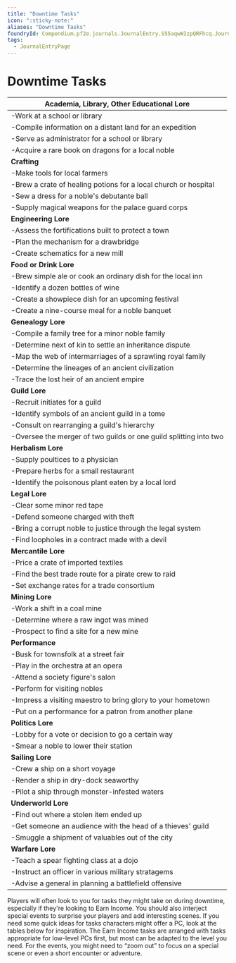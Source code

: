 ```yaml
---
title: "Downtime Tasks"
icon: ":sticky-note:"
aliases: "Downtime Tasks"
foundryId: Compendium.pf2e.journals.JournalEntry.S55aqwWIzpQRFhcq.JournalEntryPage.SpWLU1ixQRT6rkUP
tags:
  - JournalEntryPage
---
```


# Downtime Tasks
| **Academia, Library, Other Educational Lore** |
| --- |
| \-Work at a school or library |
| \-Compile information on a distant land for an expedition |
| \-Serve as administrator for a school or library |
| \-Acquire a rare book on dragons for a local noble |
| **Crafting** |
| \-Make tools for local farmers |
| \-Brew a crate of healing potions for a local church or hospital |
| \-Sew a dress for a noble's debutante ball |
| \-Supply magical weapons for the palace guard corps |
| **Engineering Lore** |
| \-Assess the fortifications built to protect a town |
| \-Plan the mechanism for a drawbridge |
| \-Create schematics for a new mill |
| **Food or Drink Lore** |
| \-Brew simple ale or cook an ordinary dish for the local inn |
| \-Identify a dozen bottles of wine |
| \-Create a showpiece dish for an upcoming festival |
| \-Create a nine-course meal for a noble banquet |
| **Genealogy Lore** |
| \-Compile a family tree for a minor noble family |
| \-Determine next of kin to settle an inheritance dispute |
| \-Map the web of intermarriages of a sprawling royal family |
| \-Determine the lineages of an ancient civilization |
| \-Trace the lost heir of an ancient empire |
| **Guild Lore** |
| \-Recruit initiates for a guild |
| \-Identify symbols of an ancient guild in a tome |
| \-Consult on rearranging a guild's hierarchy |
| \-Oversee the merger of two guilds or one guild splitting into two |
| **Herbalism Lore** |
| \-Supply poultices to a physician |
| \-Prepare herbs for a small restaurant |
| \-Identify the poisonous plant eaten by a local lord |
| **Legal Lore** |
| \-Clear some minor red tape |
| \-Defend someone charged with theft |
| \-Bring a corrupt noble to justice through the legal system |
| \-Find loopholes in a contract made with a devil |
| **Mercantile Lore** |
| \-Price a crate of imported textiles |
| \-Find the best trade route for a pirate crew to raid |
| \-Set exchange rates for a trade consortium |
| **Mining Lore** |
| \-Work a shift in a coal mine |
| \-Determine where a raw ingot was mined |
| \-Prospect to find a site for a new mine |
| **Performance** |
| \-Busk for townsfolk at a street fair |
| \-Play in the orchestra at an opera |
| \-Attend a society figure's salon |
| \-Perform for visiting nobles |
| \-Impress a visiting maestro to bring glory to your hometown |
| \-Put on a performance for a patron from another plane |
| **Politics Lore** |
| \-Lobby for a vote or decision to go a certain way |
| \-Smear a noble to lower their station |
| **Sailing Lore** |
| \-Crew a ship on a short voyage |
| \-Render a ship in dry-dock seaworthy |
| \-Pilot a ship through monster-infested waters |
| **Underworld Lore** |
| \-Find out where a stolen item ended up |
| \-Get someone an audience with the head of a thieves' guild |
| \-Smuggle a shipment of valuables out of the city |
| **Warfare Lore** |
| \-Teach a spear fighting class at a dojo |
| \-Instruct an officer in various military stratagems |
| \-Advise a general in planning a battlefield offensive |

Players will often look to you for tasks they might take on during downtime, especially if they're looking to Earn Income. You should also interject special events to surprise your players and add interesting scenes. If you need some quick ideas for tasks characters might offer a PC, look at the tables below for inspiration. The Earn Income tasks are arranged with tasks appropriate for low-level PCs first, but most can be adapted to the level you need. For the events, you might need to “zoom out” to focus on a special scene or even a short encounter or adventure.